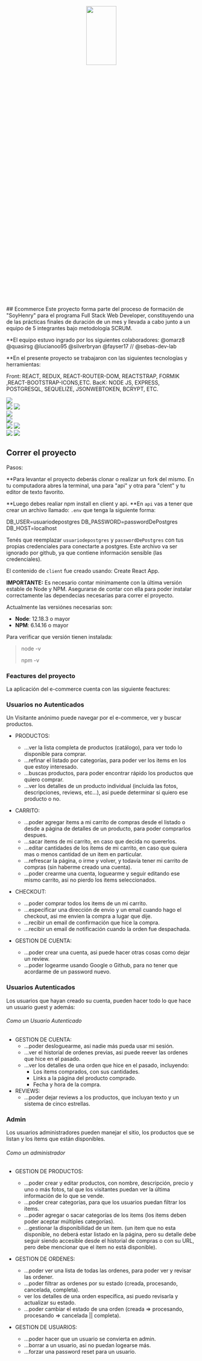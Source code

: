 <p align='left'>
<p align="center">
 <img  width="40%" height="20%" src="https://github.com/sebas-dev-lab/Ecommerce-FitnessApp/blob/main/client/public/GymLogo.gif">
</p>
## Ecommerce
Este proyecto forma parte del proceso de formación de "SoyHenry" para el programa Full Stack Web Developer, constituyendo una de las prácticas finales de duración de un mes y llevada a cabo junto a un equipo de 5 integrantes bajo metodología SCRUM. 

**El equipo estuvo ingrado por los siguientes colaboradores:
@omarz8
@quasirsg
@lucianoo95
@silverbryan
@fayser17 // @sebas-dev-lab

**En el presente proyecto se trabajaron con las siguientes tecnologías y herramientas:

Front: REACT, REDUX, REACT-ROUTER-DOM, REACTSTRAP, FORMIK ,REACT-BOOTSTRAP-ICONS,ETC.
BacK: NODE JS, EXPRESS, POSTGRESQL, SEQUELIZE, JSONWEBTOKEN, BCRYPT, ETC.

<code><img src="https://img.shields.io/badge/javascript-%23F7DF1E.svg?&style=for-the-badge&logo=javascript&logoColor=black" /> </code>
<code><img src="https://img.shields.io/badge/react%20-%2320232a.svg?&style=for-the-badge&logo=react&logoColor=%2361DAFB"/></code>
<code><img src="https://img.shields.io/badge/redux%20-%23593d88.svg?&style=for-the-badge&logo=redux&logoColor=white"/>  </code>
<code><img src="https://img.shields.io/badge/react_router%20-CA4245.svg?&style=for-the-badge&logo=react-router&logoColor=white"/>  </code>
<code><img src="https://img.shields.io/badge/node.js%20-%2343853D.svg?&style=for-the-badge&logo=node.js&logoColor=white"/> </code>
<code><img src="https://img.shields.io/badge/express.js%20-%23404d59.svg?&style=for-the-badge"/></code>
<code><img src="https://img.shields.io/badge/postgres-%23316192.svg?&style=for-the-badge&logo=postgresql&logoColor=white"/> </code>
<code><img src="https://img.shields.io/badge/css-%23239120.svg?&style=for-the-badge&logo=css3&logoColor=white" /></code>
<code><img src="https://img.shields.io/badge/bootstrap%20-%23563D7C.svg?&style=for-the-badge&logo=bootstrap&logoColor=white"/></code>


## Correr el proyecto
Pasos:

**Para levantar el proyecto deberás clonar o realizar un fork del mismo. En tu computadora abres la terminal, una para "api" y otra para "clent" y tu editor de texto favorito.

**Luego debes realiar npm install en client y api.
**En `api` vas a tener que crear un archivo llamado: `.env` que tenga la siguiente forma:

DB_USER=usuariodepostgres
DB_PASSWORD=passwordDePostgres
DB_HOST=localhost

Tenés que reemplazar `usuariodepostgres` y `passwordDePostgres` con tus propias credenciales para conectarte a postgres. Este archivo va ser ignorado por github, ya que contiene información sensible (las credenciales).

El contenido de `client` fue creado usando: Create React App.


__IMPORTANTE:__ Es necesario contar minimamente con la última versión estable de Node y NPM. Asegurarse de contar con ella para poder instalar correctamente las dependecias necesarias para correr el proyecto.

Actualmente las versiónes necesarias son:

 * __Node__: 12.18.3 o mayor
 * __NPM__: 6.14.16 o mayor

Para verificar que versión tienen instalada:

> node -v
>
> npm -v


### Feactures del proyecto

La aplicación del e-commerce cuenta con las siguiente feactures:

### Usuarios no Autenticados

Un Visitante anónimo puede navegar por el e-commerce, ver y buscar productos.

- PRODUCTOS:
    + ...ver la lista completa de productos (catálogo), para ver todo lo disponible para comprar.
    + ...refinar el listado por categorías, para poder ver los items en los que estoy interesado.
    + ...buscas productos, para poder encontrar rápido los productos que quiero comprar.
    + ...ver los detalles de un producto individual (incluida las fotos, descripciones, reviews, etc...), asi puede determinar si quiero ese producto o no.

- CARRITO:
    + ...poder agregar items a mi carrito de compras desde el listado o desde a página de detalles de un producto, para poder comprarlos despues.
    + ...sacar items de mi carrito, en caso que decida no quererlos.
    + ...editar cantidades de los items de mi carrito, en caso que quiera mas o menos cantidad de un item en particular.
    + ...refrescar la página, o irme y volver, y todavía tener mi carrito de compras (sin haberme creado una cuenta).
    + ...poder crearme una cuenta, loguearme y seguir editando ese mismo carrito, asi no pierdo los items seleccionados.
- CHECKOUT:
    + ...poder comprar todos los items de un mi carrito.
    + ...especificar una dirección de envio y un email cuando hago el checkout, asi me envien la compra a lugar que dije.
    + ...recibir un email de confirmación que hice la compra.
    + ...recibir un email de notificación cuando la orden fue despachada.
- GESTION DE CUENTA:
    + ...poder crear una cuenta, asi puede hacer otras cosas como dejar un review.
    + ...poder logearme usando Google o Github, para no tener que acordarme de un password nuevo.

### Usuarios Autenticados

Los usuarios que hayan creado su cuenta, pueden hacer todo lo que hace un usuario guest y además:

###### Como un Usuario Autenticado

- GESTION DE CUENTA:
    + ...poder desloguearme, asi nadie más pueda usar mi sesión.
    + ...ver el historial de ordenes previas, asi puede reever las ordenes que hice en el pasado.
    + ...ver los detalles de una orden que hice en el pasado, incluyendo:
        * Los items comprados, con sus cantidades.
        * Links a la página del producto comprado.
        * Fecha y hora de la compra.
- REVIEWS:
    + ...poder dejar reviews a los productos, que incluyan texto y un sistema de cinco estrellas.

### Admin

Los usuarios administradores pueden manejar el sitio, los productos que se listan y los items que están disponibles.

###### Como un administrador

- GESTION DE PRODUCTOS:
    + ...poder crear y editar productos, con nombre, descripción, precio y uno o más fotos, tal que los visitantes puedan ver la última información de lo que se vende.
    + ...poder crear categorías, para que los usuarios puedan filtrar los items.
    + ...poder agregar o sacar categorías de los items (los items deben poder aceptar múltiples categorías).
    + ...gestionar la disponibilidad de un item. (un item que no esta disponible, no deberá estar listado en la página, pero su detalle debe seguir siendo accesible desde el historial de compras o con su URL, pero debe mencionar que el item no está disponible).

- GESTION DE ORDENES:
    + ...poder ver una lista de todas las ordenes, para poder ver y revisar las ordener.
    + ...poder filtrar as ordenes por su estado (creada, procesando, cancelada, completa).
    + ver los detalles de una orden específica, asi puedo revisarla y actualizar su estado.
    + ...poder cambiar el estado de una orden (creada => procesando, procesando => cancelada || completa).

- GESTION DE USUARIOS:
    + ...poder hacer que un usuario se convierta en admin.
    + ...borrar a un usuario, asi no puedan logearse más.
    + ...forzar una password reset para un usuario.


